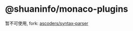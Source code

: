 # @shuaninfo/monaco-plugins

暂不可使用, fork: [ascoders/syntax-parser](https://github.com/ascoders/syntax-parser)